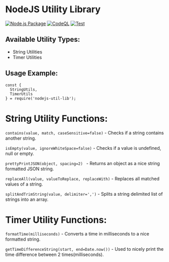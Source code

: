 NodeJS Utility Library
======================

[![Node.js Package](https://github.com/uranakam/nodejs-util-lib/actions/workflows/npm-publish.yml/badge.svg)](https://github.com/uranakam/nodejs-util-lib/actions/workflows/npm-publish.yml)
[![CodeQL](https://github.com/uranakam/nodejs-util-lib/actions/workflows/codeql-analysis.yml/badge.svg)](https://github.com/uranakam/nodejs-util-lib/actions/workflows/codeql-analysis.yml)
[![Test](https://github.com/uranakam/nodejs-util-lib/actions/workflows/unit-test.yml/badge.svg)](https://github.com/uranakam/nodejs-util-lib/actions/workflows/unit-test.yml)

## Available Utility Types:

- String Utilities
- Timer Utilities

## Usage Example:

```
const { 
  StringUtils, 
  TimerUtils
} = require('nodejs-util-lib');
```

# String Utility Functions:

```contains(value, match, caseSensitive=false)``` - Checks if a string contains another string.

```isEmpty(value, ignoreWhiteSpace=false)``` - Checks if a value is undefined, null or empty.

```prettyPrintJSON(object, spacing=2) ``` - Returns an object as a nice string formatted JSON string.

```replaceAll(value, valueToReplace, replaceWith)``` - Replaces all matched values of a string.

```splitAndTrimString(value, delimiter=',')``` - Splits a string delimited list of strings into an array.

# Timer Utility Functions:

```formatTime(milliseconds)``` - Converts a time in milliseconds to a nice formatted string.

```getTimeDifferenceString(start, end=Date.now())``` - Used to nicely print the time difference between 2 times(milliseconds).
